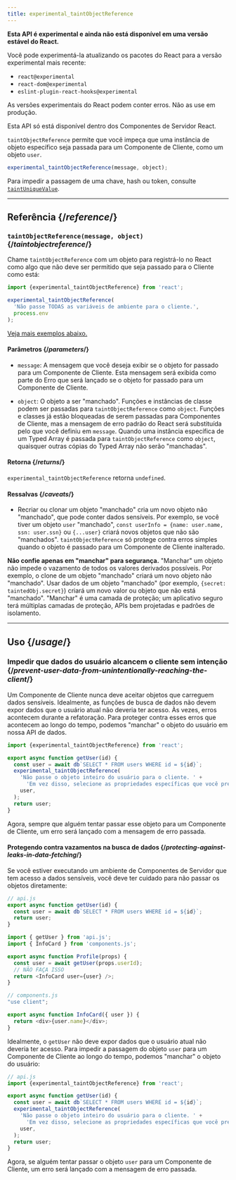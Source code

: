 ```yaml
---
title: experimental_taintObjectReference
---
```


<Wip>

**Esta API é experimental e ainda não está disponível em uma versão estável do React.**

Você pode experimentá-la atualizando os pacotes do React para a versão experimental mais recente:

- `react@experimental`
- `react-dom@experimental`
- `eslint-plugin-react-hooks@experimental`

As versões experimentais do React podem conter erros. Não as use em produção.

Esta API só está disponível dentro dos Componentes de Servidor React.

</Wip>

<Intro>

`taintObjectReference` permite que você impeça que uma instância de objeto específico seja passada para um Componente de Cliente, como um objeto `user`.

```js
experimental_taintObjectReference(message, object);
```

Para impedir a passagem de uma chave, hash ou token, consulte [`taintUniqueValue`](/reference/react/experimental_taintUniqueValue).

</Intro>

<InlineToc />

---

## Referência {/*reference*/}

### `taintObjectReference(message, object)` {/*taintobjectreference*/}

Chame `taintObjectReference` com um objeto para registrá-lo no React como algo que não deve ser permitido que seja passado para o Cliente como está:

```js
import {experimental_taintObjectReference} from 'react';

experimental_taintObjectReference(
  'Não passe TODAS as variáveis de ambiente para o cliente.',
  process.env
);
```

[Veja mais exemplos abaixo.](#usage)

#### Parâmetros {/*parameters*/}

* `message`: A mensagem que você deseja exibir se o objeto for passado para um Componente de Cliente. Esta mensagem será exibida como parte do Erro que será lançado se o objeto for passado para um Componente de Cliente.

* `object`: O objeto a ser "manchado". Funções e instâncias de classe podem ser passadas para `taintObjectReference` como `object`. Funções e classes já estão bloqueadas de serem passadas para Componentes de Cliente, mas a mensagem de erro padrão do React será substituída pelo que você definiu em `message`. Quando uma instância específica de um Typed Array é passada para `taintObjectReference` como `object`, quaisquer outras cópias do Typed Array não serão "manchadas".

#### Retorna {/*returns*/}

`experimental_taintObjectReference` retorna `undefined`.

#### Ressalvas {/*caveats*/}

- Recriar ou clonar um objeto "manchado" cria um novo objeto não "manchado", que pode conter dados sensíveis. Por exemplo, se você tiver um objeto `user` "manchado", `const userInfo = {name: user.name, ssn: user.ssn}` ou `{...user}` criará novos objetos que não são "manchados". `taintObjectReference` só protege contra erros simples quando o objeto é passado para um Componente de Cliente inalterado.

<Pitfall>

**Não confie apenas em "manchar" para segurança.** "Manchar" um objeto não impede o vazamento de todos os valores derivados possíveis. Por exemplo, o clone de um objeto "manchado" criará um novo objeto não "manchado". Usar dados de um objeto "manchado" (por exemplo, `{secret: taintedObj.secret}`) criará um novo valor ou objeto que não está "manchado". "Manchar" é uma camada de proteção; um aplicativo seguro terá múltiplas camadas de proteção, APIs bem projetadas e padrões de isolamento.

</Pitfall>

---

## Uso {/*usage*/}

### Impedir que dados do usuário alcancem o cliente sem intenção {/*prevent-user-data-from-unintentionally-reaching-the-client*/}

Um Componente de Cliente nunca deve aceitar objetos que carreguem dados sensíveis. Idealmente, as funções de busca de dados não devem expor dados que o usuário atual não deveria ter acesso. Às vezes, erros acontecem durante a refatoração. Para proteger contra esses erros que acontecem ao longo do tempo, podemos "manchar" o objeto do usuário em nossa API de dados.

```js
import {experimental_taintObjectReference} from 'react';

export async function getUser(id) {
  const user = await db`SELECT * FROM users WHERE id = ${id}`;
  experimental_taintObjectReference(
    'Não passe o objeto inteiro do usuário para o cliente. ' +
      'Em vez disso, selecione as propriedades específicas que você precisa para este caso de uso.',
    user,
  );
  return user;
}
```

Agora, sempre que alguém tentar passar esse objeto para um Componente de Cliente, um erro será lançado com a mensagem de erro passada.

<DeepDive>

#### Protegendo contra vazamentos na busca de dados {/*protecting-against-leaks-in-data-fetching*/}

Se você estiver executando um ambiente de Componentes de Servidor que tem acesso a dados sensíveis, você deve ter cuidado para não passar os objetos diretamente:

```js
// api.js
export async function getUser(id) {
  const user = await db`SELECT * FROM users WHERE id = ${id}`;
  return user;
}
```

```js
import { getUser } from 'api.js';
import { InfoCard } from 'components.js';

export async function Profile(props) {
  const user = await getUser(props.userId);
  // NÃO FAÇA ISSO
  return <InfoCard user={user} />;
}
```

```js
// components.js
"use client";

export async function InfoCard({ user }) {
  return <div>{user.name}</div>;
}
```

Idealmente, o `getUser` não deve expor dados que o usuário atual não deveria ter acesso. Para impedir a passagem do objeto `user` para um Componente de Cliente ao longo do tempo, podemos "manchar" o objeto do usuário:

```js
// api.js
import {experimental_taintObjectReference} from 'react';

export async function getUser(id) {
  const user = await db`SELECT * FROM users WHERE id = ${id}`;
  experimental_taintObjectReference(
    'Não passe o objeto inteiro do usuário para o cliente. ' +
      'Em vez disso, selecione as propriedades específicas que você precisa para este caso de uso.',
    user,
  );
  return user;
}
```

Agora, se alguém tentar passar o objeto `user` para um Componente de Cliente, um erro será lançado com a mensagem de erro passada.

</DeepDive>